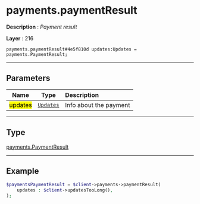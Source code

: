 # payments.paymentResult

**Description** : *Payment result*

**Layer** : 216

```tl
payments.paymentResult#4e5f810d updates:Updates = payments.PaymentResult;
```

---

## Parameters

| Name | Type | Description |
| :---: | :---: | :--- |
| <mark>updates</mark> | [`Updates`](type/Updates) | Info about the payment |

---

## Type

[payments.PaymentResult](type/payments.PaymentResult)

---

## Example

```php
$paymentsPaymentResult = $client->payments->paymentResult(
	updates : $client->updatesTooLong(),
);
```